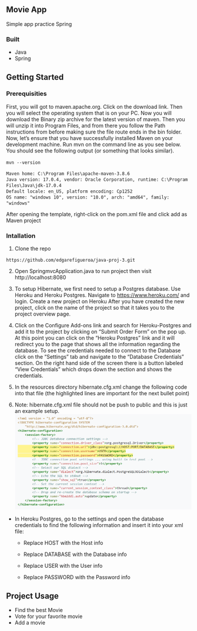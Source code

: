 ## Movie App
Simple app practice Spring
### Built
* Java
* Spring
## Getting Started
### Prerequisities
First, you will got to maven.apache.org. Click on the download link. Then you will select the operating system that is on your PC. 
Now you will download the Binary zip archive for the latest version of maven. Then you will unzip it into Program Files, 
and from there you follow the Path instructions from before making sure the file route ends in the bin folder.
Now, let’s ensure that you have successfully installed Maven on your development machine. 
Run mvn on the command line as you see below. You should see the following output (or something that looks similar).

`mvn --version`
```
Maven home: C:\Program Files\apache-maven-3.8.6
Java version: 17.0.4, vendor: Oracle Corporation, runtime: C:\Program Files\Java\jdk-17.0.4
Default locale: en_US, platform encoding: Cp1252
OS name: "windows 10", version: "10.0", arch: "amd64", family: "windows"
```
After opening the template, right-click on the pom.xml file and click add as Maven project

### Intallation
1. Clone the repo 
```
https://github.com/edgarefigueroa/java-proj-3.git
```
2. Open SpringmvcApplication.java to run project then visit http://localhost:8080

3. To setup Hibernate, we first need to setup a Postgres database. Use Heroku and Heroku Postgres.
Navigate to https://www.heroku.com/ and login. Create a new project on Heroku
After you have created the new project, click on the name of the project so that it takes you to the project overview page.

4. Click on the Configure Add-ons link and search for Heroku-Postgres and add it to the project by clicking on “Submit Order Form” on the pop up.
   At this point you can click on the “Heroku Postgres” link and it will redirect you to the page that shows all the information regarding the database.
   To see the credentials needed to connect to the Database click on the “Settings” tab and navigate to the “Database Credentials” section. 
   On the right hand side of the screen there is a button labeled “View Credentials” which drops down the section and shows the credentials.
5. In the resources directory hibernate.cfg.xml change the following code into that file (the highlighted lines are important for the next bullet point)

6. Note: hibernate.cfg.xml file should not be push to public and this is just an example setup.
![img.png](imagesME/img.png)
* In Heroku Postgres, go to the settings and open the database credentials to find the following information and insert it into your xml file:

  * Replace HOST with the Host info

  * Replace DATABASE with the Database info

  * Replace USER with the User info

  * Replace PASSWORD with the Password info

## Project Usage
- Find the best Movie
- Vote for your favorite movie
- Add a movie